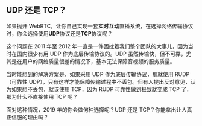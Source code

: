 ## UDP 还是 TCP？

如果抛开 WebRTC，让你自己实现一套**实时互动**直播系统，在选择网络传输协议时，你会选择使用**UDP**协议还是**TCP**协议呢？

这个问题在 2011 年至 2012 年一直是一件困扰着我们整个团队的大事儿，因为当时在国内很少有用 UDP 作为底层传输协议的。UDP 虽然传输快，但不可靠，尤其是在用户的网络质量很差的情况下，基本无法保障音视频的服务质量。

当时能想到的解决方案是，如果采用 UDP 作为底层传输协议，那就使用 RUDP（可靠性 UDP），只有这样才能保障传输过程中不丢包。但有人提出反对意见，认为如果想不丢包，就该使用 TCP，因为 RUDP 可靠性做到极致就变成 TCP 了，那为什么不直接使用 TCP 呢？

面对这种情况，2019 年的你会做何种选择呢？UDP 还是 TCP？你能拿出让人真正信服的理由吗？

